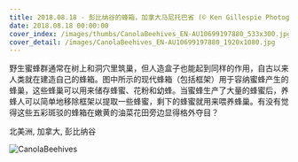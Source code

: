 ```yaml
---
title: 2018.08.18 - 彭比纳谷的蜂箱，加拿大马尼托巴省 (© Ken Gillespie Photography/Alamy)
date: 2018.08.18 00:00:00
cover_index: /images/thumbs/CanolaBeehives_EN-AU10699197880_533x300.jpg
cover_detail: /images/CanolaBeehives_EN-AU10699197880_1920x1080.jpg
---
```


野生蜜蜂群通常在树上和洞穴里筑巢，但人造盒子也能起到同样的作用，自古以来人类就在建造自己的蜂箱。图中所示的现代蜂箱（包括框架）用于容纳蜜蜂产生的蜂巢，这些蜂巢可以用来储存蜂蜜、花粉和幼蜂。当蜜蜂生产了大量的蜂蜜后，养蜂人可以简单地移除框架以提取一些蜂蜜，剩下的蜂蜜就用来喂养蜂巢。有没有觉得这些五彩斑驳的蜂箱在嫩黄的油菜花田旁边显得格外夺目？

北美洲, 加拿大, 彭比纳谷

![CanolaBeehives](/images/CanolaBeehives_EN-AU10699197880_1920x1080.jpg)

